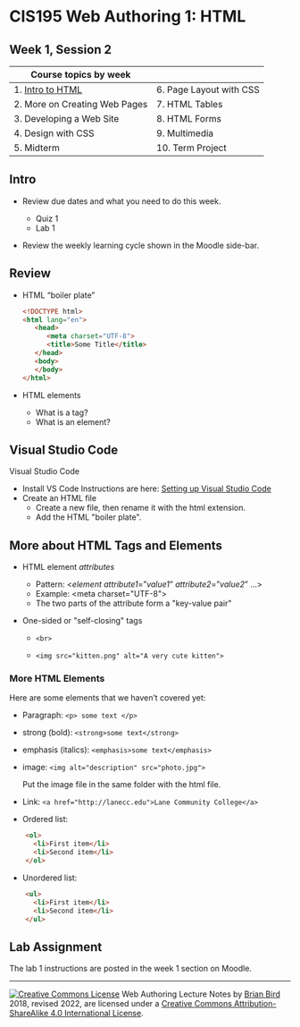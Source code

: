 # CIS195 Web Authoring 1: HTML                  

## Week 1, Session 2

| **Course topics by week**     |                         |
| ----------------------------- | ----------------------- |
| 1. <u>Intro to HTML</u>       | 6. Page Layout with CSS |
| 2. More on Creating Web Pages | 7. HTML Tables          |
| 3. Developing a Web Site      | 8. HTML Forms           |
| 4. Design with CSS            | 9. Multimedia           |
| 5. Midterm                    | 10. Term Project        |



## Intro

- Review due dates and what you need to do this week.

  - Quiz 1
  - Lab 1

- Review the weekly learning cycle shown in the Moodle side-bar.

  

## Review

- HTML “boiler plate”

  ```html
  <!DOCTYPE html> 
  <html lang="en">
     <head>
        <meta charset="UTF-8">
        <title>Some Title</title>
     </head>
     <body> 
     </body>
  </html>
  ```

- HTML elements

  - What is a tag?
  - What is an element?

## Visual Studio Code

Visual Studio Code

- Install VS Code
  Instructions are here: [Setting up Visual Studio Code](https://code.visualstudio.com/docs/setup/setup-overview)
- Create an HTML file
  - Create a new file, then rename it with the html extension.
  - Add the HTML "boiler plate".


## More about HTML Tags and Elements

- HTML element *attributes*

  - Pattern: &lt;*element* *attribute1*=”*value1*” *attribute2*=”*value2*” ...&gt;
  - Example: &lt;meta charset="UTF-8"&gt;
  - The two parts of the attribute form a "key-value pair"

- One-sided or "self-closing" tags

  - `<br>`

  - `<img src="kitten.png" alt="A very cute kitten">`



### More HTML Elements

Here are some elements that we haven’t covered yet:

- Paragraph: `<p> some text </p>`
- strong (bold): `<strong>some text</strong>`
- emphasis (italics): `<emphasis>some text</emphasis>`
- image: `<img alt="description" src="photo.jpg">`

  Put the image file in the same folder with the html file.
- Link: `<a href="http://lanecc.edu">Lane Community College</a>`
- Ordered list:

``` html
    <ol>
      <li>First item</li>
      <li>Second item</li>
    </ol>
```
  - Unordered list:
``` html
    <ul>
      <li>First item</li>
      <li>Second item</li>
    </ul>
```



## Lab Assignment

The lab 1 instructions are posted in the week 1 section on Moodle.




------

[![Creative Commons License](https://i.creativecommons.org/l/by-sa/4.0/88x31.png)](http://creativecommons.org/licenses/by-sa/4.0/) Web Authoring Lecture Notes by [Brian Bird](https://profbird.dev) 2018, revised 2022, are licensed under a [Creative Commons Attribution-ShareAlike 4.0 International License](http://creativecommons.org/licenses/by-sa/4.0/). 